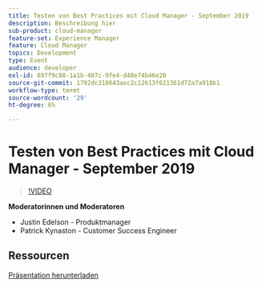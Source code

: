 ```yaml
---
title: Testen von Best Practices mit Cloud Manager - September 2019
description: Beschreibung hier
sub-product: cloud-manager
feature-set: Experience Manager
feature: Cloud Manager
topics: Development
type: Event
audience: developer
exl-id: 697f9c88-1a1b-407c-9fe4-d48e74b46e20
source-git-commit: 1792dc318643aec2c12613f621361d72a7a918b1
workflow-type: tm+mt
source-wordcount: '29'
ht-degree: 6%

---
```


# Testen von Best Practices mit Cloud Manager - September 2019

>[!VIDEO](https://video.tv.adobe.com/v/329028/?quality=9&learn=on)

**Moderatorinnen und Moderatoren**

* Justin Edelson - Produktmanager
* Patrick Kynaston - Customer Success Engineer

## Ressourcen

[Präsentation herunterladen](./assets/CloudManagerWebinarSeptember2019.pdf)

